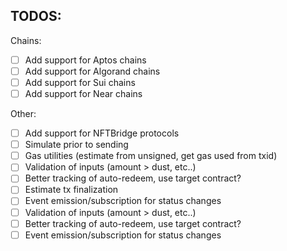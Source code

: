 ## TODOS:

Chains: 

- [ ] Add support for Aptos chains
- [ ] Add support for Algorand chains
- [ ] Add support for Sui chains
- [ ] Add support for Near chains

Other:

- [ ] Add support for NFTBridge protocols
- [ ] Simulate prior to sending 
- [ ] Gas utilities (estimate from unsigned, get gas used from txid) 
- [ ] Validation of inputs (amount > dust, etc..)
- [ ] Better tracking of auto-redeem, use target contract?
- [ ] Estimate tx finalization
- [ ] Event emission/subscription for status changes 
- [ ] Validation of inputs (amount > dust, etc..)
- [ ] Better tracking of auto-redeem, use target contract?
- [ ] Event emission/subscription for status changes 

